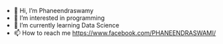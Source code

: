 - 👋 Hi, I’m Phaneendraswamy
- 👀 I’m interested in programming
- 🌱 I’m currently learning Data Science
- 📫 How to reach me https://www.facebook.com/PHANEENDRASWAMI/

<!---
phaneendraswamy/phaneendraswamy is a ✨ special ✨ repository because its `README.md` (this file) appears on your GitHub profile.
You can click the Preview link to take a look at your changes.
--->
